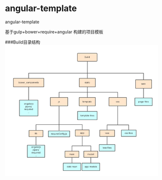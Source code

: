 # angular-template
angular-template

基于gulp+bower+require+angular 构建的项目模板

###Build目录结构
![Build目录结构](https://raw.githubusercontent.com/pacez/angular-template/master/doc/build.png)
